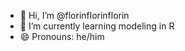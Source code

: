 - 👋 Hi, I’m @florinflorinflorin
- 🌱 I’m currently learning modeling in R
- 😄 Pronouns: he/him

<!---
florinflorinflorin/florinflorinflorin is a ✨ special ✨ repository because its `README.md` (this file) appears on your GitHub profile.
You can click the Preview link to take a look at your changes.
--->
